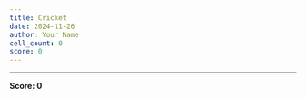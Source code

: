 ```yaml
---
title: Cricket
date: 2024-11-26
author: Your Name
cell_count: 0
score: 0
---
```




---
**Score: 0**
